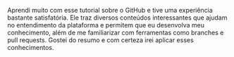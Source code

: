 Aprendi muito com esse tutorial sobre o GitHub e tive uma experiência bastante satisfatória. 
Ele traz diversos conteúdos interessantes que ajudam no entendimento da plataforma e permitem que eu desenvolva meu conhecimento,
além de me familiarizar com ferramentas como branches e pull requests. Gostei do resumo e com certeza irei aplicar esses conhecimentos.



